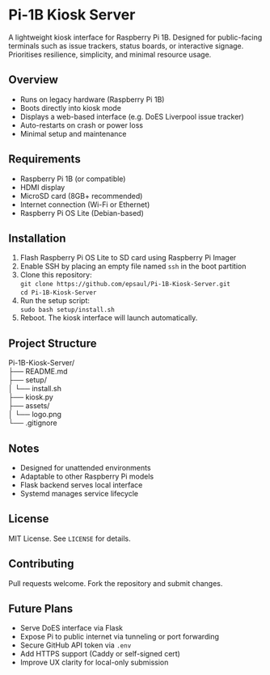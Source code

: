 # Pi-1B Kiosk Server

A lightweight kiosk interface for Raspberry Pi 1B. Designed for public-facing terminals such as issue trackers, status boards, or interactive signage. Prioritises resilience, simplicity, and minimal resource usage.

## Overview
- Runs on legacy hardware (Raspberry Pi 1B)
- Boots directly into kiosk mode
- Displays a web-based interface (e.g. DoES Liverpool issue tracker)
- Auto-restarts on crash or power loss
- Minimal setup and maintenance

## Requirements
- Raspberry Pi 1B (or compatible)
- HDMI display
- MicroSD card (8GB+ recommended)
- Internet connection (Wi-Fi or Ethernet)
- Raspberry Pi OS Lite (Debian-based)

## Installation
1. Flash Raspberry Pi OS Lite to SD card using Raspberry Pi Imager  
2. Enable SSH by placing an empty file named `ssh` in the boot partition  
3. Clone this repository:  
   `git clone https://github.com/epsaul/Pi-1B-Kiosk-Server.git`  
   `cd Pi-1B-Kiosk-Server`  
4. Run the setup script:  
   `sudo bash setup/install.sh`  
5. Reboot. The kiosk interface will launch automatically.

## Project Structure
Pi-1B-Kiosk-Server/  
├── README.md  
├── setup/  
│   └── install.sh  
├── kiosk.py  
├── assets/  
│   └── logo.png  
└── .gitignore

## Notes
- Designed for unattended environments  
- Adaptable to other Raspberry Pi models  
- Flask backend serves local interface  
- Systemd manages service lifecycle

## License
MIT License. See `LICENSE` for details.

## Contributing
Pull requests welcome. Fork the repository and submit changes.

## Future Plans
- Serve DoES interface via Flask  
- Expose Pi to public internet via tunneling or port forwarding  
- Secure GitHub API token via `.env`  
- Add HTTPS support (Caddy or self-signed cert)  
- Improve UX clarity for local-only submission
